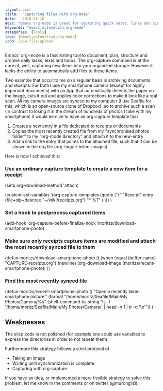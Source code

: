 ```yaml
---
layout: post
title:  "Capturing files with org-mode"
date:   2018-11-16
desc: "Emacs org-mode is great for capturing quick notes, links and similiar text based resources. However sometimes it can come in handy to store or archive a file"
keywords: "emacs,automation,org-mode"
categories: [Tools]
tags: [emacs,automation,org-mode]
icon: icon-file-upload
---
```



Emacs' org-mode is a fascinating tool to document, plan, structure and archive daily tasks, texts and todos. The org-capture command is at the core of, well, capturing new items into your organized storage. However it lacks the ability to automatically add files to these items. 

Two example that occur to me on a regular basis is archiving documents and receipts. For both I use my smartphone camera (except for highly important documents) with an App that automatically detects the paper on the image, cuts it out and applies color corrections to make it look like a real scan. All my camera images are synced to my computer (I use Seafile for this, which is an open-source clone of Dropbox), so to archive such a scan (in contrast to losing it in the stream of hundreds of photos I take with my smartphone) it would be nice to have an org-capture template that 

1. Creates a new entry in a file dedicated to receipts or documents
2. Copies the most recently created file from my "synchronised photos folder" to my "org-mode directory" and attach it to the new-entry
3. Add a link to the entry that points to the attached file, such that it can be shown in the org file (org-toggle-inline-images)

Here is how I achieved this:

### Use an ordinary capture template to create a new item for a receipt

(setq org-download-method 'attach)

(custom-set-variables
 '(org-capture-templates
   (quote
     ("r" "Receipt" entry
      (file+olp+datetree "~/wiki/receipts.org")
      "* %?"
      )
    )))
  )
  
### Set a hook to postprocess captured items

(add-hook 'org-capture-before-finalize-hook 'moritzs/download-smartphone-photo)

### Make sure only receipts capture items are modified and attach the most recently synced file to them

(defun moritzs/download-smartphone-photo ()
  (when (equal (buffer-name) "CAPTURE-receipts.org")
    (newline)
    (org-download-image (moritzs/recent-smartphone-photo))
    ))

### Find the most recently synced file

(defun moritzs/recent-smartphone-photo ()
  "Open a recently taken smartphone picture."
  (format "/home/moritz/Seafile/Main/My Photos/Camera/%s" (shell-command-to-string "ls -t  '/home/moritz/Seafile/Main/My Photos/Camera/' | head -n 1 | tr -d '\n'"))
  )

## Weaknesses

The elisp code is not polished (for example one could use variables to express the directories in order to not repeat them).

Furthermore this strategy follows a strict protocol of 

- Taking an image
- Waiting until synchronization is complete
- Capturing with org-capture

If you have an idea, or implemented a more flexible strategy to solve this problem, let me know in the comments or on twitter (@muronglizi).
